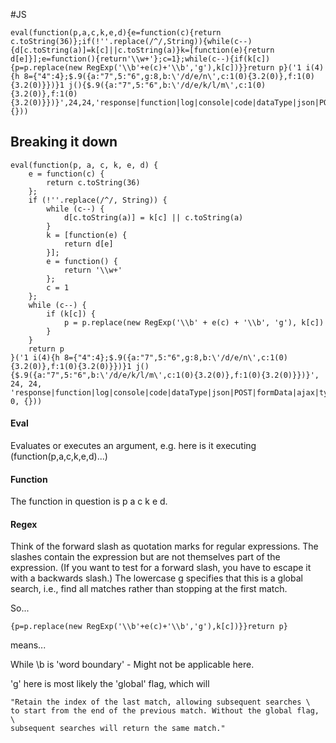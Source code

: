 #JS

    eval(function(p,a,c,k,e,d){e=function(c){return c.toString(36)};if(!''.replace(/^/,String)){while(c--){d[c.toString(a)]=k[c]||c.toString(a)}k=[function(e){return d[e]}];e=function(){return'\\w+'};c=1};while(c--){if(k[c]){p=p.replace(new RegExp('\\b'+e(c)+'\\b','g'),k[c])}}return p}('1 i(4){h 8={"4":4};$.9({a:"7",5:"6",g:8,b:\'/d/e/n\',c:1(0){3.2(0)},f:1(0){3.2(0)}})}1 j(){$.9({a:"7",5:"6",b:\'/d/e/k/l/m\',c:1(0){3.2(0)},f:1(0){3.2(0)}})}',24,24,'response|function|log|console|code|dataType|json|POST|formData|ajax|type|url|success|api|invite|error|data|var|verifyInviteCode|makeInviteCode|how|to|generate|verify'.split('|'),0,{}))

## Breaking it down

    eval(function(p, a, c, k, e, d) {
        e = function(c) {
            return c.toString(36)
        };
        if (!''.replace(/^/, String)) {
            while (c--) {
                d[c.toString(a)] = k[c] || c.toString(a)
            }
            k = [function(e) {
                return d[e]
            }];
            e = function() {
                return '\\w+'
            };
            c = 1
        };
        while (c--) {
            if (k[c]) {
                p = p.replace(new RegExp('\\b' + e(c) + '\\b', 'g'), k[c])
            }
        }
        return p
    }('1 i(4){h 8={"4":4};$.9({a:"7",5:"6",g:8,b:\'/d/e/n\',c:1(0){3.2(0)},f:1(0){3.2(0)}})}1 j(){$.9({a:"7",5:"6",b:\'/d/e/k/l/m\',c:1(0){3.2(0)},f:1(0){3.2(0)}})}', 24, 24, 'response|function|log|console|code|dataType|json|POST|formData|ajax|type|url|success|api|invite|error|data|var|verifyInviteCode|makeInviteCode|how|to|generate|verify'.split('|'), 0, {}))

#### Eval

Evaluates or executes an argument, e.g. here is it executing (function(p,a,c,k,e,d)...)

#### Function

The function in question is p a c k e d.



#### Regex

Think of the forward slash as quotation marks for regular expressions. 
The slashes contain the expression but are not themselves part of the expression. 
(If you want to test for a forward slash, you have to escape it with a 
backwards slash.) The lowercase g specifies that this is a global search, i.e., 
find all matches rather than stopping at the first match.

So...

    {p=p.replace(new RegExp('\\b'+e(c)+'\\b','g'),k[c])}}return p}
    
means...

While \b is 'word boundary' - Might not be applicable here.

'g' here is most likely the 'global' flag, which will 

    "Retain the index of the last match, allowing subsequent searches \
    to start from the end of the previous match. Without the global flag, \
    subsequent searches will return the same match."
